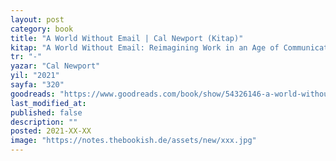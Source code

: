 ```yaml
---
layout: post
category: book
title: "A World Without Email | Cal Newport (Kitap)"
kitap: "A World Without Email: Reimagining Work in an Age of Communication Overload"
tr: "-"
yazar: "Cal Newport"
yil: "2021"
sayfa: "320"
goodreads: "https://www.goodreads.com/book/show/54326146-a-world-without-email"
last_modified_at:
published: false
description: ""
posted: 2021-XX-XX
image: "https://notes.thebookish.de/assets/new/xxx.jpg"
---
```



